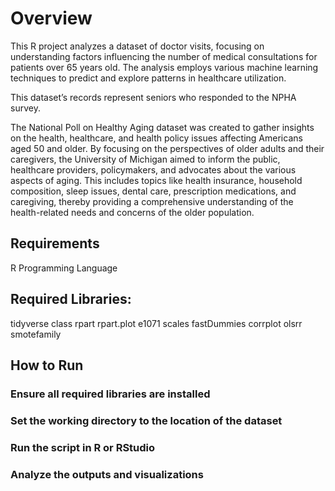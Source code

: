 # Overview
This R project analyzes a dataset of doctor visits, focusing on understanding factors influencing the number of medical consultations for patients over 65 years old. The analysis employs various machine learning techniques to predict and explore patterns in healthcare utilization.

This dataset’s records represent seniors who responded to the NPHA survey.

The National Poll on Healthy Aging dataset was created to gather insights on the health, healthcare, and health policy issues affecting Americans aged 50 and older. By focusing on the perspectives of older adults and their caregivers, the University of Michigan aimed to inform the public, healthcare providers, policymakers, and advocates about the various aspects of aging. This includes topics like health insurance, household composition, sleep issues, dental care, prescription medications, and caregiving, thereby providing a comprehensive understanding of the health-related needs and concerns of the older population.



## Requirements
R Programming Language

## Required Libraries:
tidyverse
class
rpart
rpart.plot
e1071
scales
fastDummies
corrplot
olsrr
smotefamily

## How to Run

### Ensure all required libraries are installed
### Set the working directory to the location of the dataset
### Run the script in R or RStudio
### Analyze the outputs and visualizations
